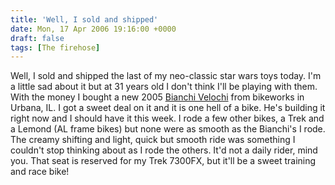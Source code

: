 ```yaml
---
title: 'Well, I sold and shipped'
date: Mon, 17 Apr 2006 19:16:00 +0000
draft: false
tags: [The firehose]
---
```


Well, I sold and shipped the last of my neo-classic star wars toys today. I'm a little sad about it but at 31 years old I don't think I'll be playing with them. With the money I bought a new 2005 [Bianchi Velochi](http://bianchiusa.com/05_veloce.html) from bikeworks in Urbana, IL. I got a sweet deal on it and it is one hell of a bike. He's building it right now and I should have it this week. I rode a few other bikes, a Trek and a Lemond (AL frame bikes) but none were as smooth as the Bianchi's I rode. The creamy shifting and light, quick but smooth ride was something I couldn't stop thinking about as I rode the others. It'd not a daily rider, mind you. That seat is reserved for my Trek 7300FX, but it'll be a sweet training and race bike!